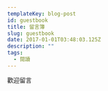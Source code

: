 ```yaml
---
templateKey: blog-post
id: guestbook
title: 留言簿
slug: guestbook
date: 2017-01-01T03:48:03.125Z
description: ""
tags:
  - 閱讀
---
```


歡迎留言
